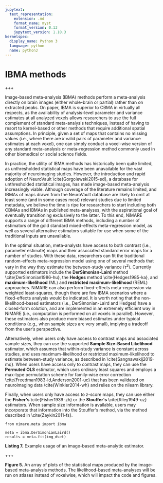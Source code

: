 ```yaml
---
jupytext:
  text_representation:
    extension: .md
    format_name: myst
    format_version: 0.13
    jupytext_version: 1.10.3
kernelspec:
  display_name: Python 3
  language: python
  name: python3
---
```


# IBMA methods

+++

Image-based meta-analysis (IBMA) methods perform a meta-analysis directly on brain images (either whole-brain or partial) rather than on extracted peaks.
On paper, IBMA is superior to CBMA in virtually all respects, as the availability of analysis-level parameter and variance estimates at all analyzed voxels allows researchers to use the full complement of standard meta-analysis techniques, instead of having to resort to kernel-based or other methods that require additional spatial assumptions.
In principle, given a set of maps that contains no missing values (i.e., where there are _k_ valid pairs of parameter and variance estimates at each voxel), one can simply conduct a voxel-wise version of any standard meta-analysis or meta-regression method commonly used in other biomedical or social science fields.

In practice, the utility of IBMA methods has historically been quite limited, as unthresholded statistical maps have been unavailable for the vast majority of neuroimaging studies.
However, the introduction and rapid adoption of NeuroVault \cite{Gorgolewski2015-sd}, a database for unthresholded statistical images, has made image-based meta-analysis increasingly viable.
Although coverage of the literature remains limited, and IBMAs of maps drawn from the NeuroVault database are likely to omit at least some (and in some cases most) relevant studies due to limited metadata,  we believe the time is ripe for researchers to start including both CBMAs and IBMAs in published meta-analyses, with the aspirational goal of eventually transitioning exclusively to the latter.
To this end, NiMARE supports a range of different IBMA methods, including a number of estimators of the gold standard mixed-effects meta-regression model, as well as several alternative estimators suitable for use when some of the traditional inputs are unavailable.

In the optimal situation, meta-analysts have access to both contrast (i.e., parameter estimate) maps and their associated standard error maps for a number of studies.
With these data, researchers can fit the traditional random-effects meta-regression model using one of several methods that vary in the way they estimate the between-study variance ($\tau^{2}$).
Currently supported estimators include the **DerSimonian-Laird** method \cite{DerSimonian1986-hu}, the **Hedges** method \cite{Hedges1985-ka}, and **maximum-likelihood** (ML) and **restricted maximum-likelihood** (REML) approaches.
NiMARE can also perform fixed-effects meta-regression via weighted least-squares, though there are few IBMA scenarios where a fixed-effects analysis would be indicated.
It is worth noting that the non-likelihood-based estimators (i.e., DerSimonian-Laird and Hedges) have a closed-form solution, and are implemented in an extremely efficient way in NiMARE (i.e., computation is performed on all voxels in parallel).
However, these estimators also produce more biased estimates under typical conditions (e.g., when sample sizes are very small), implying a tradeoff from the user’s perspective.

Alternatively, when users only have access to contrast maps and associated sample sizes, they can use the supported **Sample Size-Based Likelihood** estimator, which assumes that within-study variance is constant across studies, and uses maximum-likelihood or restricted maximum-likelihood to estimate between-study variance, as described in \cite{Sangnawakij2019-mq}.
When users have access only to contrast maps, they can use the **Permuted OLS** estimator, which uses ordinary least squares and employs a max-type permutation scheme for family-wise error correction \cite{Freedman1983-ld,Anderson2001-uc} that has been validated on neuroimaging data \cite{Winkler2014-wh} and relies on the nilearn library.

Finally, when users only have access to z-score maps, they can use either the **Fisher's** \cite{Fisher1939-zh} or the **Stouffer's** \cite{Riley1949-uz} estimators.
When sample size information is available, users may incorporate that information into the Stouffer's method, via the method described in \cite{Zaykin2011-fs}.

```{code-cell} ipython3
from nimare.meta import ibma

meta = ibma.DerSimonianLaird()
results = meta.fit(img_dset)
```

**Listing 7.** Example usage of an image-based meta-analytic estimator.

+++

**Figure 5.** An array of plots of the statistical maps produced by the image-based meta-analysis methods.
The likelihood-based meta-analyses will be run on atlases instead of voxelwise, which will impact the code and figures.
